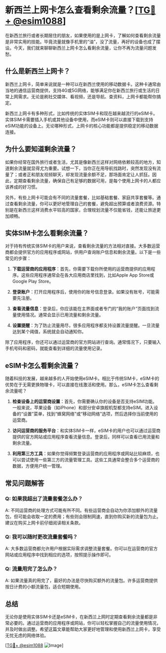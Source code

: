 # 新西兰上网卡怎么查看剩余流量？[[TG💪+ @esim1088](https://t.me/s/esim1088)]

在新西兰旅行或者长期居住的朋友，如果使用的是上网卡，了解如何查看剩余流量是非常实用的技能。毕竟流量就像手机里的“油”，没了流量，再好的设备也成了摆设。今天，我们就来聊聊新西兰上网卡怎么看剩余流量，让你不再为流量问题发愁。

## 什么是新西兰上网卡？

新西兰上网卡，简单来说就是一种可以在新西兰使用的移动数据卡。这种卡通常由当地的通信运营商提供，支持4G或5G网络，能够满足你在新西兰旅行或生活的日常上网需求。无论是刷社交媒体、看视频，还是导航、查资料，上网卡都能帮你搞定。

新西兰上网卡有多种形式，比如传统的实体SIM卡和现在越来越流行的eSIM卡。实体SIM卡需要插入手机或其他设备中使用，而eSIM卡则可以直接下载到支持eSIM功能的设备上。无论哪种形式，上网卡的核心功能都是提供稳定的移动数据连接。

## 为什么要知道剩余流量？

如果你经常在国外旅行或者生活，尤其是像新西兰这样对网络依赖较高的地方，知道剩余流量就显得尤为重要。试想一下，当你正在用导航找路时，突然发现没有流量了；或者正和朋友视频聊天，却发现流量余额不足，那场面肯定让人抓狂。因此，定期查看剩余流量，确保自己有足够的数据可用，是每个使用上网卡的人都应该养成的好习惯。

另外，有些上网卡可能会有不同的流量套餐，比如基础套餐、家庭共享套餐等。通过查看剩余流量，你可以更好地管理自己的套餐，避免超出预算或者浪费资源。特别是在新西兰这样消费水平较高的国家，合理规划流量不仅能省钱，还能让旅途更加顺畅。

## 实体SIM卡怎么看剩余流量？

对于持有传统实体SIM卡的用户来说，查看剩余流量的方法相对直接。大多数运营商都会提供官方的应用程序或网站，供用户查询账户信息和剩余流量。以下是一些常见的步骤：

1. **下载运营商的应用程序**：首先，你需要下载你所使用的运营商提供的应用程序。这些应用程序通常会在各大应用商店里找到，比如Apple App Store或Google Play Store。

2. **登录账户**：打开应用程序后，使用你的账号信息登录。如果没有账号，可能需要先注册。

3. **查看流量信息**：登录后，你应该能在主界面或者专门的“我的账户”页面找到流量使用情况。通常会显示已用流量和剩余流量。

4. **设置提醒**：为了防止流量用尽，很多应用程序都支持设置流量提醒。一旦流量达到某个阈值，系统就会自动通知你。

除了应用程序，你还可以通过运营商的官方网站进行查询。通常情况下，只要输入手机号码和密码，就能查看到详细的流量使用记录。

## eSIM卡怎么看剩余流量？

随着科技的发展，越来越多的人开始使用eSIM卡。相比于传统SIM卡，eSIM卡的优势在于无需更换物理卡，可以直接在线激活和使用。那么，eSIM卡怎么查看剩余流量呢？

1. **检查设备上的运营商设置**：首先，你需要确认你的设备是否支持eSIM功能。一般来说，苹果设备（如iPhone）和部分安卓旗舰机型都支持eSIM。进入设备的“设置”菜单，找到“蜂窝网络”或“移动网络”选项，然后选择你当前使用的运营商。

2. **访问运营商的服务平台**：和实体SIM卡一样，eSIM卡的用户也可以通过运营商提供的官方网站或应用程序查看流量信息。登录后，同样可以查看已用流量和剩余流量。

3. **利用第三方工具**：如果你觉得频繁登录运营商的应用程序或网站比较麻烦，也可以尝试使用一些第三方的流量管理工具。这些工具通常会整合多个运营商的数据，方便用户统一管理。

## 常见问题解答

### Q: 如果我超出了流量套餐怎么办？
A: 不同运营商的处理方式可能有所不同。有些运营商会自动为你添加额外的流量包，但可能会收取一定的费用；有些则会限制网速，直到你购买新的流量包为止。建议在购买上网卡前仔细阅读相关条款。

### Q: 我可以随时更改流量套餐吗？
A: 大多数运营商都允许用户根据实际需求调整流量套餐。你可以在运营商的官方网站或应用程序中找到相应的选项，按照提示操作即可。

### Q: 流量用完了怎么办？
A: 如果流量真的用完了，最好的办法是尽快购买额外的流量包。许多运营商提供按日计费的小额流量包，适合短期使用。

## 总结

无论你是使用实体SIM卡还是eSIM卡，在新西兰上网时定期查看剩余流量都是非常必要的。通过运营商的应用程序或网站，你可以轻松掌握自己的流量使用情况，并及时做出调整。希望这篇文章能帮助大家更好地管理和使用新西兰上网卡，享受无忧无虑的网络体验。

[[TG💪+ @esim1088](https://t.me/s/esim1088) ![Image](https://i.postimg.cc/4NQfJmqS/Snipaste-2025-05-13-00-14-12.png)]